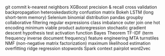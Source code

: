 git commit
k-nearest neighbors
XGBoost
precision & recall
cross validation
backpropagation
heteroskedasticity
confustion matrix
Bokeh
LSTM (long short-term memory)
Selenium
binomial distribution
pandas groupby
collaborative filtering
regular expressions
class imbalance
outer join
one hot encoding
minimum viable product
autoregression
stochastic gradient descent
hypothesis test
activation function
Bayes Theorem
TF-IDF (term frequency inverse document frequency)
feature engineering
MTA turnstiles
NMF (non-negative matrix factorization)
maximum likelihood estimation
overfitting
ridge regression
stopwords
Spark context
pairplot
word2vec
